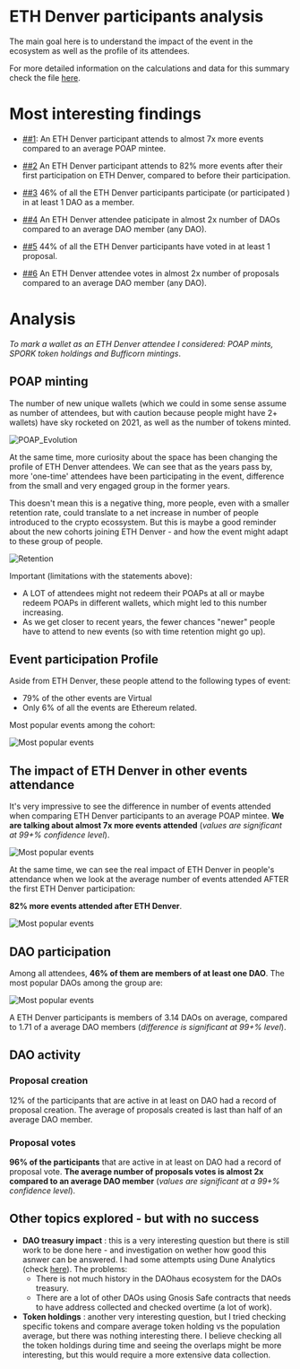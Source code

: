 # ETH Denver participants analysis

The main goal here is to understand the impact of the event in the ecosystem as well as the profile of its attendees.

For more detailed information on the calculations and data for this summary check the file [here](./eth_denver_analysis.ipynb).

# Most interesting findings

- [##1](##-The-impact-of-ETH-Denver-in-other-events-attendance): An ETH Denver participant attends to almost 7x more events compared to an average POAP mintee.

- [##2](##-The-impact-of-ETH-Denver-in-other-events-attendance) An ETH Denver participant attends to 82% more events after their first participation on ETH Denver, compared to before their participation.

- [##3](##-DAO-participation) 46% of all the ETH Denver participants participate (or participated ) in at least 1 DAO as a member.

- [##4](##-DAO-participation) An ETH Denver attendee paticipate in almost 2x number of DAOs compared to an average DAO member (any DAO).

- [##5](###-Proposal-votes) 44% of all the ETH Denver participants have voted in at least 1 proposal.

- [##6](###-Proposal-votes) An ETH Denver attendee votes in almost 2x number of proposals compared to an average DAO member (any DAO).

# Analysis

_To mark a wallet as an ETH Denver attendee I considered: POAP mints, SPORK token holdings and Bufficorn mintings_.

## POAP minting

The number of new unique wallets (which we could in some sense assume as number of attendees, but with caution because people might have 2+ wallets) have sky rocketed on 2021, as well as the number of tokens minted.

![POAP_Evolution](./images/eth_denver/poap_evolution.png)

At the same time, more curiosity about the space has been changing the profile of ETH Denver attendees. We can see that as the years pass by, more 'one-time' attendees have been participating in the event, difference from the small and very engaged group in the former years.

This doesn't mean this is a negative thing, more people, even with a smaller retention rate, could translate to a net increase in number of people introduced to the crypto ecossystem. But this is maybe a good reminder about the new cohorts joining ETH Denver - and how the event might adapt to these group of people.

![Retention](./images/eth_denver/retention.png)

Important (limitations with the statements above):

- A LOT of attendees might not redeem their POAPs at all or maybe redeem POAPs in different wallets, which might led to this number increasing.
- As we get closer to recent years, the fewer chances "newer" people have to attend to new events (so with time retention might go up).

## Event participation Profile

Aside from ETH Denver, these people attend to the following types of event:

- 79% of the other events are Virtual
- Only 6% of all the events are Ethereum related.

Most popular events among the cohort:

![Most popular events](./images/eth_denver/popular_events.png)

## The impact of ETH Denver in other events attendance

It's very impressive to see the difference in number of events attended when comparing ETH Denver participants to an average POAP mintee. **We are talking about almost 7x more events attended** (_values are significant at 99+% confidence level_).

![Most popular events](./images/eth_denver/avg_events_attended.png)

At the same time, we can see the real impact of ETH Denver in people's attendance when we look at the average number of events attended AFTER the first ETH Denver participation:

**82% more events attended after ETH Denver**.

![Most popular events](./images/eth_denver/first_attendance.png)

## DAO participation

Among all attendees, **46% of them are members of at least one DAO**. The most popular DAOs among the group are:

![Most popular events](./images/eth_denver/popular_daos.png)

A ETH Denver participants is members of 3.14 DAOs on average, compared to 1.71 of a average DAO members (_difference is significant at 99+% level_).

## DAO activity

### Proposal creation

12% of the participants that are active in at least on DAO had a record of proposal creation. The average of proposals created is last than half of an average DAO member.

### Proposal votes

**96% of the participants** that are active in at least on DAO had a record of proposal vote. **The average number of proposals votes is almost 2x compared to an average DAO member** (_values are significant at a 99+% confidence level_).

## Other topics explored - but with no success

- **DAO treasury impact** : this is a very interesting question but there is still work to be done here - and investigation on wether how good this asnwer can be answered. I had some attempts using Dune Analytics (check [here](https://dune.xyz/queries/407734)). The problems:
  - There is not much history in the DAOhaus ecosystem for the DAOs treasury.
  - There are a lot of other DAOs using Gnosis Safe contracts that needs to have address collected and checked overtime (a lot of work).
- **Token holdings** : another very interesting question, but I tried checking specific tokens and compare average token holding vs the population average, but there was nothing interesting there. I believe checking all the token holdings during time and seeing the overlaps might be more interesting, but this would require a more extensive data collection.
